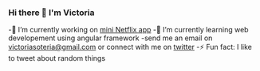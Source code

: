 ### Hi there 👋 I'm Victoria



-🔭 I’m currently working on [mini Netflix app](https://github.com/VictoriaAlhassan/moviesapp)
-🌱 I’m currently learning web developement using angular framework
-send me an email on victoriasoteria@gmail.com or connect with me on [twitter](https://twitter.com/ladysoteria)
-⚡ Fun fact: I like to tweet about random things   

